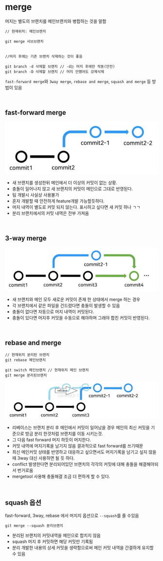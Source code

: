 # merge

머지는 별도의 브랜치를 메인브랜치와 병합하는 것을 말함

```
// 현재위치: 메인브랜치

git merge 서브브랜치


//머지 후에는 기존 브랜치 삭제하는 것이 좋음

git branch -d 삭제할 브랜치 // -d는 머지 후에만 작동(안전)
git branch -D 삭제할 브랜치 // 머지 안했어도 강제삭제
```

`fast-forward merge`와 `3way merge`, `rebase and merge`, `squash and merge` 등 방법이 있음

<br>

## fast-forward merge

![fast-forward](../../img/fast-forward.JPG)

- 새 브랜치를 생성한뒤 메인에서 더 이상의 커밋이 없는 상황.
- 충돌이 일어나지 않고 새 브랜치의 커밋이 메인으로 그대로 반영된다.
- 팀 개발시 사실상 사용불가
- 혼자 개발할 때 안전하게 feature개발 가능할듯하다.
- 머지 내역이 별도로 커밋 되지 않는다. 표시하고 싶다면 새 커밋 하나 ㄱㄱ
- 분리 브랜치에서의 커밋 내역은 전부 가져옴

<br>

## 3-way merge

![3way](../../img/3way.JPG)

- 새 브랜치와 메인 모두 새로운 커밋이 존재 한 상태에서 merge 하는 경우
- 각 브랜치에서 같은 파일을 건드렸다면 충돌이 발생할 수 있음
- 충돌이 없다면 자동으로 머지 내역이 커밋된다.
- 충돌이 있다면 머지후 커밋을 수동으로 해야하며 그래야 합친 커밋이 반영된다.

<br>

## rebase and merge

```
// 현재위치 분리된 브랜치
git rebase 메인브랜치

git switch 메인브랜치 // 현재위치 메인 브랜치
git merge 분리된브랜치
```

![rebase](../../img/rebase.JPG)

- 리베이스는 브랜치 분리 후 메인에서 커밋이 일어났을 경우
  메인의 최신 커밋을 기준으로 방금 분리 한것처럼 브랜치를 이동 시키는것.
- 그 다음 fast forward 머지 하듯이 머지한다.
- 커밋 내역에 머지기록을 남기지 않음 결과적으로 fast forward를 쓰기때문
- 최신 메인커밋 상태를 반영하고 대응하고 싶으면서도 머지기록을 남기고 싶지 않을 때 3way 대신 사용하면 될 듯 하다.
- conflict 발생한다면 분리되어있던 브랜치의 각각의 커밋에 대해 충돌을 해결해야되서 번거로움
- mergetool 사용해 충돌해결 조금 더 편하게 할 수 있다.

<br>

## squash 옵션

fast-forward, 3way, rebase 에서 머지지 옵션으로 `--squash`를 줄 수있음

```
git merge --squash 분리브랜치
```

- 분리된 브랜치의 커밋내역을 메인으로 합치지 않음
- squash 머지 후 커밋하면 해당 커밋만 기록됨
- 분리 개발한 내용의 상세 커밋을 생략함으로써 메인 커밋 내역을 간결하게 유지할 수 있음
